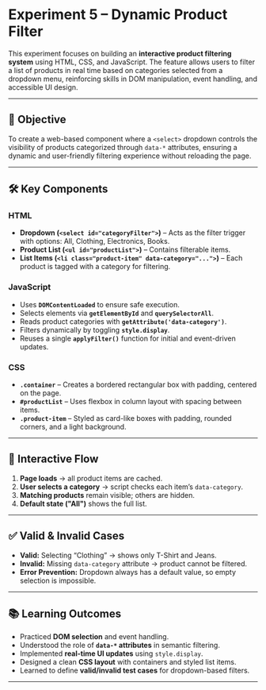 # Experiment 5 – Dynamic Product Filter

This experiment focuses on building an **interactive product filtering system** using HTML, CSS, and JavaScript. The feature allows users to filter a list of products in real time based on categories selected from a dropdown menu, reinforcing skills in DOM manipulation, event handling, and accessible UI design.

---

## 🎯 Objective
To create a web-based component where a `<select>` dropdown controls the visibility of products categorized through `data-*` attributes, ensuring a dynamic and user-friendly filtering experience without reloading the page.

---

## 🛠️ Key Components

### HTML
- **Dropdown (`<select id="categoryFilter">`)** – Acts as the filter trigger with options: All, Clothing, Electronics, Books.  
- **Product List (`<ul id="productList">`)** – Contains filterable items.  
- **List Items (`<li class="product-item" data-category="...">`)** – Each product is tagged with a category for filtering.  

### JavaScript
- Uses **`DOMContentLoaded`** to ensure safe execution.  
- Selects elements via **`getElementById`** and **`querySelectorAll`**.  
- Reads product categories with **`getAttribute('data-category')`**.  
- Filters dynamically by toggling **`style.display`**.  
- Reuses a single **`applyFilter()`** function for initial and event-driven updates.  

### CSS
- **`.container`** – Creates a bordered rectangular box with padding, centered on the page.  
- **`#productList`** – Uses flexbox in column layout with spacing between items.  
- **`.product-item`** – Styled as card-like boxes with padding, rounded corners, and a light background.  

---

## 🔄 Interactive Flow
1. **Page loads** → all product items are cached.  
2. **User selects a category** → script checks each item’s `data-category`.  
3. **Matching products** remain visible; others are hidden.  
4. **Default state ("All")** shows the full list.  

---

## ✅ Valid & Invalid Cases
- **Valid:** Selecting “Clothing” → shows only T-Shirt and Jeans.  
- **Invalid:** Missing `data-category` attribute → product cannot be filtered.  
- **Error Prevention:** Dropdown always has a default value, so empty selection is impossible.  

---

## 📚 Learning Outcomes
- Practiced **DOM selection** and event handling.  
- Understood the role of **`data-*` attributes** in semantic filtering.  
- Implemented **real-time UI updates** using `style.display`.  
- Designed a clean **CSS layout** with containers and styled list items.  
- Learned to define **valid/invalid test cases** for dropdown-based filters.  

---
